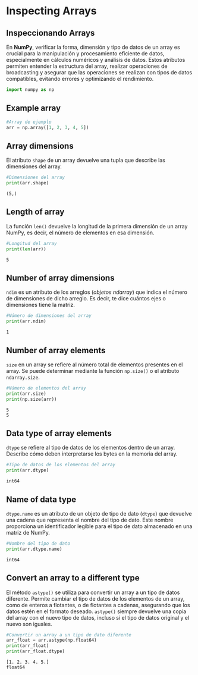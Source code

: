 # Inspecting Arrays

## Inspeccionando Arrays

En **NumPy**, verificar la forma, dimensión y tipo de datos de un array es crucial para la manipulación y procesamiento eficiente de datos, especialmente en cálculos numéricos y análisis de datos. Estos atributos permiten entender la estructura del array, realizar operaciones de broadcasting y asegurar que las operaciones se realizan con tipos de datos compatibles, evitando errores y optimizando el rendimiento.


```python
import numpy as np
```

## Example array


```python
#Array de ejemplo
arr = np.array([1, 2, 3, 4, 5])
```

## Array dimensions

El atributo ``shape`` de un array devuelve una tupla que describe las dimensiones del array.


```python
#Dimensiones del array
print(arr.shape)
```

    (5,)
    

## Length of array

La función ``len()`` devuelve la longitud de la primera dimensión de un array NumPy, es decir, el número de elementos en esa dimensión.


```python
#Longitud del array
print(len(arr))
```

    5
    

## Number of array dimensions

``ndim`` es un atributo de los arreglos (*objetos ndarray*) que indica el número de dimensiones de dicho arreglo. Es decir, te dice cuántos ejes o dimensiones tiene la matriz.


```python
#Número de dimensiones del array
print(arr.ndim)
```

    1
    

## Number of array elements

``size`` en un array se refiere al número total de elementos presentes en el array. Se puede determinar mediante la función ``np.size()``  o el atributo ``ndarray.size``.


```python
#Número de elementos del array
print(arr.size)
print(np.size(arr))
```

    5
    5
    

## Data type of array elements

``dtype`` se refiere al tipo de datos de los elementos dentro de un array. Describe cómo deben interpretarse los bytes en la memoria del array.


```python
#Tipo de datos de los elementos del array
print(arr.dtype)
```

    int64
    

## Name of data type

``dtype.name`` es un atributo de un objeto de tipo de dato (``dtype``) que devuelve una cadena que representa el nombre del tipo de dato. Este nombre proporciona un identificador legible para el tipo de dato almacenado en una matriz de NumPy.


```python
#Nombre del tipo de dato
print(arr.dtype.name)
```

    int64
    

## Convert an array to a different type

El método ``astype()`` se utiliza para convertir un array a un tipo de datos diferente. Permite cambiar el tipo de datos de los elementos de un array, como de enteros a flotantes, o de flotantes a cadenas, asegurando que los datos estén en el formato deseado. ``astype()`` siempre devuelve una copia del array con el nuevo tipo de datos, incluso si el tipo de datos original y el nuevo son iguales.


```python
#Convertir un array a un tipo de dato diferente
arr_float = arr.astype(np.float64)
print(arr_float)
print(arr_float.dtype)
```

    [1. 2. 3. 4. 5.]
    float64
    
